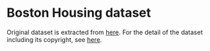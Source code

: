 <h1>Boston Housing dataset</h1>
Original dataset is extracted from <a href="https://archive.ics.uci.edu/ml/machine-learning-databases/housing/">here</a>.
For the detail of the dataset including its copyright, see <a href="https://www.cs.toronto.edu/~delve/data/boston/bostonDetail.html">here</a>.
